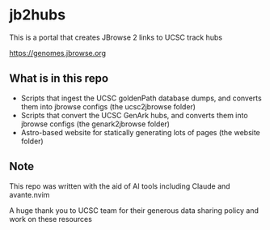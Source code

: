 # jb2hubs

This is a portal that creates JBrowse 2 links to UCSC track hubs

https://genomes.jbrowse.org

## What is in this repo

- Scripts that ingest the UCSC goldenPath database dumps, and converts them into
  jbrowse configs (the ucsc2jbrowse folder)
- Scripts that convert the UCSC GenArk hubs, and converts them into jbrowse
  configs (the genark2jbrowse folder)
- Astro-based website for statically generating lots of pages (the website
  folder)

## Note

This repo was written with the aid of AI tools including Claude and avante.nvim

A huge thank you to UCSC team for their generous data sharing policy and work on
these resources

